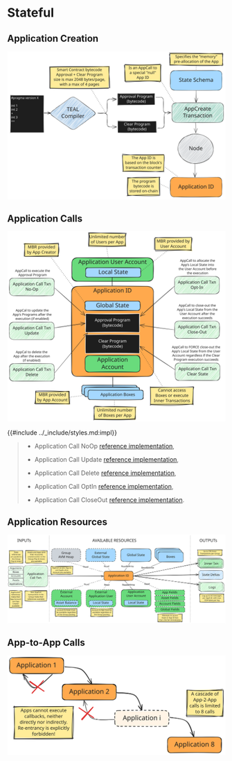 # Stateful

## Application Creation

![Application Creation](../_images/avm-application-creation.svg "AVM Stateful Mode - Application Creation")

## Application Calls

![Application Calls](../_images/avm-application-txn.svg "AVM Stateful Mode - Application Calls")

{{#include ../_include/styles.md:impl}}
>
> - Application Call NoOp [reference implementation](https://github.com/algorand/go-algorand/blob/13e66ff9ba5073637f69f9dd4e5572f19b77e38c/ledger/apply/application.go#L340),
>
> - Application Call Update [reference implementation](https://github.com/algorand/go-algorand/blob/13e66ff9ba5073637f69f9dd4e5572f19b77e38c/ledger/apply/application.go#L189),
>
> - Application Call Delete [reference implementation](https://github.com/algorand/go-algorand/blob/13e66ff9ba5073637f69f9dd4e5572f19b77e38c/ledger/apply/application.go#L137),
>
> - Application Call OptIn [reference implementation](https://github.com/algorand/go-algorand/blob/13e66ff9ba5073637f69f9dd4e5572f19b77e38c/ledger/apply/application.go#L220),
>
> - Application Call CloseOut [reference implementation](https://github.com/algorand/go-algorand/blob/13e66ff9ba5073637f69f9dd4e5572f19b77e38c/ledger/apply/application.go#L277).

## Application Resources

![Application Resources](../_images/avm-application-resources.svg "AVM Stateful Mode - Application Resources")

## App-to-App Calls

![App to App Calls](../_images/avm-app-2-app-calls.svg "AVM Stateful Mode - App-2-App Calls")
